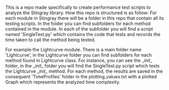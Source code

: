 This is a repo made specifically to create performance test scripts to analyze the Stingray library.
How this repo is structured is as follow:
For each module in Stingray there will be a folder in this repo that contain all its testing scripts.
In the folder you can find subfolders for each method contained in the module.
In each of the subfolder you will find a script named 'SingleTest.py' which contains the code that tests and records the time taken to call the method being tested.

For example the Lightcurve module.
There is a main folder name 'Lightcurve', in the Lightcurve folder you can find subfolders for each method found in Lightcurve class.
For instance, you can see the \__init__ folder, in the \__init__ folder you will find the SingleTest.py script which tests the Lightcurve \__init__ method.
For each method, the results are saved in the consequent 'TimeProfiles' folder in the plotting_values.txt with a plotted Graph which represents the analyzed time complexity.

